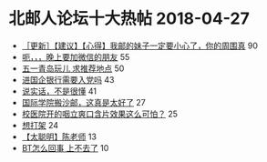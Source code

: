 # 北邮人论坛十大热帖 2018-04-27

- [［更新］【建议】【心得】我邮的妹子一定要小心了，你的周围真](https://bbs.byr.cn/article/Talking/5999908) 90
- [呃，，，晚上要加微信的朋友](https://bbs.byr.cn/article/Friends/1866196) 55
- [五一青岛玩儿 求推荐地点](https://bbs.byr.cn/article/Travel/138994) 50
- [进国企银行需要入党吗](https://bbs.byr.cn/article/Job/1969325) 43
- [说实话，不是很懂](https://bbs.byr.cn/article/Feeling/3054796) 41
- [国际学院搬沙邮，这真是太好了](https://bbs.byr.cn/article/Picture/3205082) 27
- [校医院开的咽立爽口含片效果这么可怕？](https://bbs.byr.cn/article/Health/210481) 25
- [想打架](https://bbs.byr.cn/article/Constellations/499418) 24
- [【太聪明】陈老师](https://bbs.byr.cn/article/KaraOK/103532) 13
- [BT怎么回事 上不去了](https://bbs.byr.cn/article/BUPTNet/94416) 10


